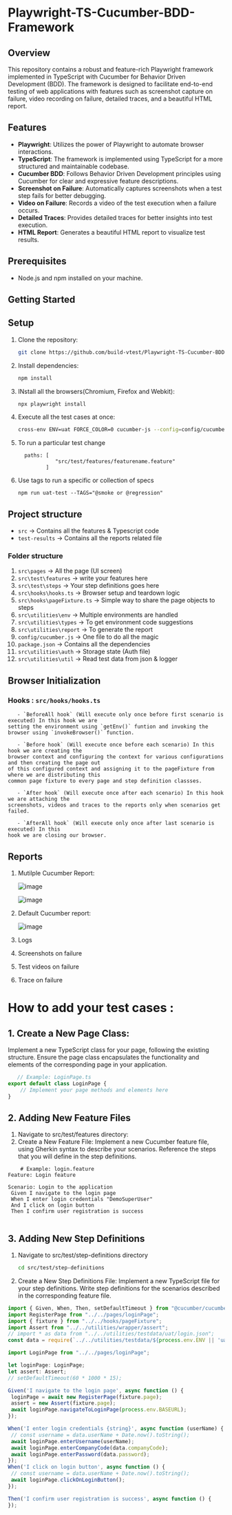 # Playwright-TS-Cucumber-BDD-Framework

## Overview

This repository contains a robust and feature-rich Playwright framework implemented in TypeScript with Cucumber for Behavior Driven Development (BDD). The framework is designed to facilitate end-to-end testing of web applications with features such as screenshot capture on failure, video recording on failure, detailed traces, and a beautiful HTML report.

## Features

- **Playwright**: Utilizes the power of Playwright to automate browser interactions.
- **TypeScript**: The framework is implemented using TypeScript for a more structured and maintainable codebase.
- **Cucumber BDD**: Follows Behavior Driven Development principles using Cucumber for clear and expressive feature descriptions.
- **Screenshot on Failure**: Automatically captures screenshots when a test step fails for better debugging.
- **Video on Failure**: Records a video of the test execution when a failure occurs.
- **Detailed Traces**: Provides detailed traces for better insights into test execution.
- **HTML Report**: Generates a beautiful HTML report to visualize test results.

## Prerequisites

- Node.js and npm installed on your machine.

## Getting Started

## Setup

1. Clone the repository:

   ```bash
   git clone https://github.com/build-vtest/Playwright-TS-Cucumber-BDD-Framework.git

2. Install dependencies:
   ```bash
   npm install

3. INstall all the browsers(Chromium, Firefox and Webkit):
   ```bash
   npx playwright install

4. Execute all the test cases at once:
   ```bash
   cross-env ENV=uat FORCE_COLOR=0 cucumber-js --config=config/cucumber.js

5. To run a particular test change  
   ```
     paths: [
               "src/test/features/featurename.feature"
            ] 
   ```
6. Use tags to run a specific or collection of specs
   ```
   npm run uat-test --TAGS="@smoke or @regression"
   ```
   
## Project structure
- `src` -> Contains all the features & Typescript code
- `test-results` -> Contains all the reports related file

### Folder structure
1. `src\pages` -> All the page (UI screen)
2. `src\test\features` -> write your features here
3. `src\test\steps` -> Your step definitions goes here
4. `src\hooks\hooks.ts` -> Browser setup and teardown logic
5. `src\hooks\pageFixture.ts` -> Simple way to share the page objects to steps
6. `src\utilities\env` -> Multiple environments are handled
7. `src\utilities\types` -> To get environment code suggestions
8. `src\utilities\report` -> To generate the report
9. `config/cucumber.js` -> One file to do all the magic
10. `package.json` -> Contains all the dependencies
11. `src\utilities\auth` -> Storage state (Auth file)
12. `src\utilities\util` -> Read test data from json & logger

## Browser Initialization 
   ### Hooks : `src/hooks/hooks.ts`
   ```
      - `BeforeAll hook` (Will execute only once before first scenario is executed) In this hook we are
setting the environment using `getEnv()` funtion and invoking the browser using `invokeBrowser()` function.
   ```
   ```
      - `Before hook` (Will execute once before each scenario) In this hook we are creating the
browser context and configuring the context for various configurations and then creating the page out
of this configured context and assigning it to the pageFixture from where we are distributing this
common page fixture to every page and step definition classses.
   ```
   ```
      - `After hook` (Will execute once after each scenario) In this hook we are attaching the
screenshots, videos and traces to the reports only when scenarios get failed.
   ```
   ```
      - `AfterAll hook` (Will execute only once after last scenario is executed) In this
hook we are closing our browser.
   ```
## Reports

1. Mutilple Cucumber Report:

   ![image](https://github.com/build-vtest/Playwright-TS-Cucumber-BDD-Framework/assets/98380372/60806e7c-22fa-4e1c-b61d-84016234b836)

   ![image](https://github.com/build-vtest/Playwright-TS-Cucumber-BDD-Framework/assets/98380372/dd2645e7-5fb0-4d6e-ab75-90f7abb861e5)

2. Default Cucumber report:

   ![image](https://github.com/build-vtest/Playwright-TS-Cucumber-BDD-Framework/assets/98380372/1854ac75-b83d-49bb-a95d-09be9223c9fa)

3. Logs
4. Screenshots on failure
5. Test videos on failure
6. Trace on failure

# How to add your test cases : 

## 1. Create a New Page Class:
Implement a new TypeScript class for your page, following the existing structure.
Ensure the page class encapsulates the functionality and elements of the corresponding page in your application.
   ```typescript
      // Example: LoginPage.ts
   export default class LoginPage {
       // Implement your page methods and elements here
   }

   ```
## 2. Adding New Feature Files
   1. Navigate to src/test/features directory:
   2. Create a New Feature File:
         Implement a new Cucumber feature file, using Gherkin syntax to describe your scenarios.
      Reference the steps that you will define in the step definitions.
   ```gherkin
       # Example: login.feature
   Feature: Login feature

  Scenario: Login to the application
    Given I navigate to the login page
    When I enter login credentials "DemoSuperUser"
    And I click on login button
    Then I confirm user registration is success


   ```
## 3. Adding New Step Definitions
   1. Navigate to src/test/step-definitions directory
      ```bash
      cd src/test/step-definitions
      
   2. Create a New Step Definitions File:
         Implement a new TypeScript file for your step definitions.
      Write step definitions for the scenarios described in the corresponding feature file.
   ```typescript
   import { Given, When, Then, setDefaultTimeout } from "@cucumber/cucumber";
import RegisterPage from "../../pages/loginPage";
import { fixture } from "../../hooks/pageFixture";
import Assert from "../../utilities/wrapper/assert";
// import * as data from "../../utilities/testdata/uat/login.json";
const data = require(`../../utilities/testdata/${process.env.ENV || 'uat'}/login.json`) as Record<string, any>;

import LoginPage from "../../pages/loginPage";

let loginPage: LoginPage;
let assert: Assert;
// setDefaultTimeout(60 * 1000 * 15);

Given('I navigate to the login page', async function () {
    loginPage = await new RegisterPage(fixture.page);
    assert = new Assert(fixture.page);
    await loginPage.navigateToLoginPage(process.env.BASEURL);
});

When('I enter login credentials {string}', async function (userName) {
    // const username = data.userName + Date.now().toString();
    await loginPage.enterUsername(userName);
    await loginPage.enterCompanyCode(data.companyCode);
    await loginPage.enterPassword(data.password);
});
When('I click on login button', async function () {
    // const username = data.userName + Date.now().toString();
    await loginPage.clickOnLoginButton();
});

Then('I confirm user registration is success', async function () {
});
   ```
